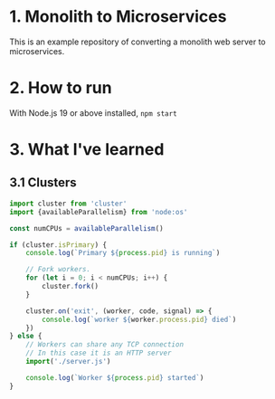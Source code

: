 # 1. Monolith to Microservices

This is an example repository of converting a monolith web server to microservices.

# 2. How to run

With Node.js 19 or above installed, `npm start`

# 3. What I've learned

## 3.1 Clusters

```JavaScript
import cluster from 'cluster'
import {availableParallelism} from 'node:os'

const numCPUs = availableParallelism()

if (cluster.isPrimary) {
	console.log(`Primary ${process.pid} is running`)

	// Fork workers.
	for (let i = 0; i < numCPUs; i++) {
		cluster.fork()
	}

	cluster.on('exit', (worker, code, signal) => {
		console.log(`worker ${worker.process.pid} died`)
	})
} else {
	// Workers can share any TCP connection
	// In this case it is an HTTP server
	import('./server.js')

	console.log(`Worker ${process.pid} started`)
}
```